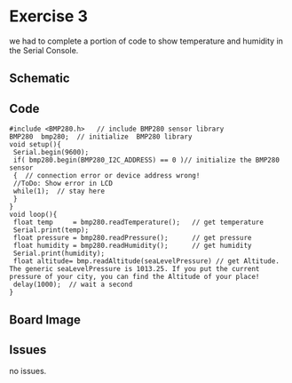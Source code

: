 

# Exercise 3
we had to complete a portion of code to show temperature and humidity in the Serial Console.

## Schematic 

## Code
 ```#include<Wire.h>
#include <BMP280.h>   // include BMP280 sensor library
BMP280  bmp280;  // initialize  BMP280 library
void setup(){
  Serial.begin(9600);
  if( bmp280.begin(BMP280_I2C_ADDRESS) == 0 )// initialize the BMP280 sensor
  {  // connection error or device address wrong!
  //ToDo: Show error in LCD
  while(1);  // stay here
  }
}
void loop(){
  float temp     = bmp280.readTemperature();   // get temperature
  Serial.print(temp);
  float pressure = bmp280.readPressure();      // get pressure
  float humidity = bmp280.readHumidity();      // get humidity
  Serial.print(humidity);
  float altitude= bmp.readAltitude(seaLevelPressure) // get Altitude. The generic seaLevelPressure is 1013.25. If you put the current pressure of your city, you can find the Altitude of your place!
  delay(1000);  // wait a second
}
```
  
## Board Image

## Issues
no issues.
